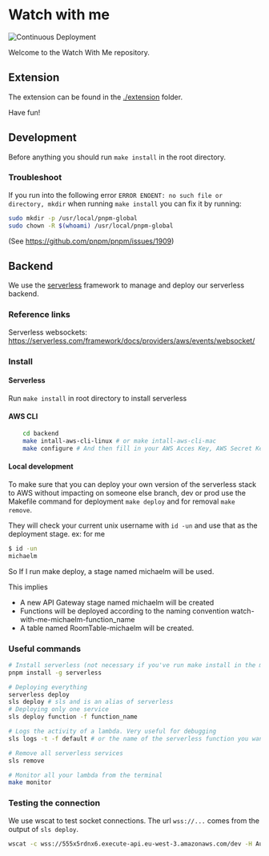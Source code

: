 # Watch with me

![Continuous Deployment](https://github.com/LesGars/WatchWithMe/workflows/Continuous%20Deployment/badge.svg)

Welcome to the Watch With Me repository.

## Extension

The extension can be found in the [./extension](./extension) folder.

Have fun!

## Development

Before anything you should run `make install` in the root directory.

### Troubleshoot

If you run into the following error `ERROR ENOENT: no such file or directory, mkdir` when running `make install` you can fix it by running:

```bash
sudo mkdir -p /usr/local/pnpm-global
sudo chown -R $(whoami) /usr/local/pnpm-global
```

(See https://github.com/pnpm/pnpm/issues/1909)

## Backend

We use the [serverless](https://github.com/serverless/serverless) framework to manage and deploy our serverless backend.

### Reference links

Serverless websockets: https://serverless.com/framework/docs/providers/aws/events/websocket/

### Install

#### Serverless

Run `make install` in root directory to install serverless

#### AWS CLI

```bash
    cd backend
    make intall-aws-cli-linux # or make intall-aws-cli-mac
    make configure # And then fill in your AWS Acces Key, AWS Secret Key, eu-west-3, json
```

#### Local development

To make sure that you can deploy your own version of the serverless stack to AWS without impacting on someone else branch, dev or prod use the Makefile command for deployment `make deploy` and for removal `make remove`.

They will check your current unix username with `id -un` and use that as the deployment stage.
ex: for me

```bash
$ id -un
michaelm
```

So If I run make deploy, a stage named michaelm will be used.

This implies

-   A new API Gateway stage named michaelm will be created
-   Functions will be deployed according to the naming convention watch-with-me-michaelm-function_name
-   A table named RoomTable-michaelm will be created.

### Useful commands

```bash
# Install serverless (not necessary if you've run make install in the main directory )
pnpm install -g serverless

# Deploying everything
serverless deploy
sls deploy # sls and is an alias of serverless
# Deploying only one service
sls deploy function -f function_name

# Logs the activity of a lambda. Very useful for debugging
sls logs -t -f default # or the name of the serverless function you want to log

# Remove all serverless services
sls remove

# Monitor all your lambda from the terminal
make monitor
```

### Testing the connection

We use wscat to test socket connections. The url `wss://...` comes from the output of `sls deploy`.

```bash
wscat -c wss://555x5rdnx6.execute-api.eu-west-3.amazonaws.com/dev -H Auth:secret
```
